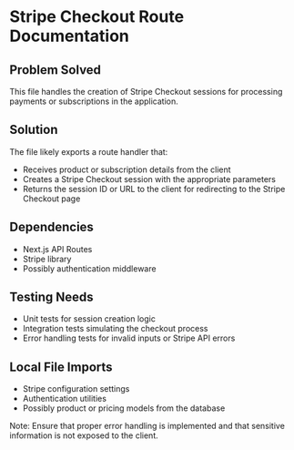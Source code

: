 # Stripe Checkout Route Documentation

## Problem Solved
This file handles the creation of Stripe Checkout sessions for processing payments or subscriptions in the application.

## Solution
The file likely exports a route handler that:
- Receives product or subscription details from the client
- Creates a Stripe Checkout session with the appropriate parameters
- Returns the session ID or URL to the client for redirecting to the Stripe Checkout page

## Dependencies
- Next.js API Routes
- Stripe library
- Possibly authentication middleware

## Testing Needs
- Unit tests for session creation logic
- Integration tests simulating the checkout process
- Error handling tests for invalid inputs or Stripe API errors

## Local File Imports
- Stripe configuration settings
- Authentication utilities
- Possibly product or pricing models from the database

Note: Ensure that proper error handling is implemented and that sensitive information is not exposed to the client.